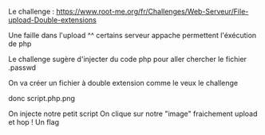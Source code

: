 Le challenge : https://www.root-me.org/fr/Challenges/Web-Serveur/File-upload-Double-extensions


Une faille dans l'upload ^^ certains serveur appache permettent l'éxécution de php 

Le challenge sugère d'injecter du code php pour aller chercher le fichier .passwd 

On va créer un fichier à double extension comme le veux le challenge

donc script.php.png 

On injecte notre petit script 
On clique sur notre "image" fraichement upload et hop ! Un flag